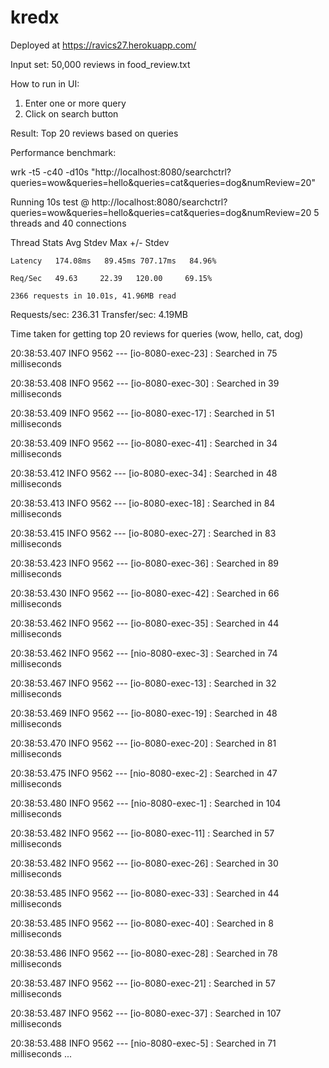 # kredx

Deployed at https://ravics27.herokuapp.com/

Input set: 50,000 reviews in food_review.txt

How to run in UI:
  1. Enter one or more query
  2. Click on search button
  
Result:
  Top 20 reviews based on queries
  
Performance benchmark:

wrk -t5 -c40 -d10s "http://localhost:8080/searchctrl?queries=wow&queries=hello&queries=cat&queries=dog&numReview=20"

Running 10s test @ http://localhost:8080/searchctrl?queries=wow&queries=hello&queries=cat&queries=dog&numReview=20
  5 threads and 40 connections
  
  Thread  Stats   Avg    Stdev    Max     +/- Stdev
  
    Latency   174.08ms   89.45ms 707.17ms   84.96%
    
    Req/Sec   49.63     22.39   120.00     69.15%
    
    2366 requests in 10.01s, 41.96MB read
    
Requests/sec:      236.31
Transfer/sec:      4.19MB

Time taken for getting top 20 reviews for queries (wow, hello, cat, dog)


 20:38:53.407  INFO 9562 --- [io-8080-exec-23]              : Searched in 75 milliseconds

 20:38:53.408  INFO 9562 --- [io-8080-exec-30]              : Searched in 39 milliseconds

 20:38:53.409  INFO 9562 --- [io-8080-exec-17]              : Searched in 51 milliseconds

 20:38:53.409  INFO 9562 --- [io-8080-exec-41]              : Searched in 34 milliseconds

 20:38:53.412  INFO 9562 --- [io-8080-exec-34]              : Searched in 48 milliseconds

 20:38:53.413  INFO 9562 --- [io-8080-exec-18]              : Searched in 84 milliseconds

 20:38:53.415  INFO 9562 --- [io-8080-exec-27]              : Searched in 83 milliseconds

 20:38:53.423  INFO 9562 --- [io-8080-exec-36]              : Searched in 89 milliseconds

 20:38:53.430  INFO 9562 --- [io-8080-exec-42]              : Searched in 66 milliseconds

 20:38:53.462  INFO 9562 --- [io-8080-exec-35]              : Searched in 44 milliseconds

 20:38:53.462  INFO 9562 --- [nio-8080-exec-3]              : Searched in 74 milliseconds

 20:38:53.467  INFO 9562 --- [io-8080-exec-13]              : Searched in 32 milliseconds

 20:38:53.469  INFO 9562 --- [io-8080-exec-19]              : Searched in 48 milliseconds

 20:38:53.470  INFO 9562 --- [io-8080-exec-20]              : Searched in 81 milliseconds

 20:38:53.475  INFO 9562 --- [nio-8080-exec-2]              : Searched in 47 milliseconds

 20:38:53.480  INFO 9562 --- [nio-8080-exec-1]              : Searched in 104 milliseconds

 20:38:53.482  INFO 9562 --- [io-8080-exec-11]              : Searched in 57 milliseconds

 20:38:53.482  INFO 9562 --- [io-8080-exec-26]              : Searched in 30 milliseconds

 20:38:53.485  INFO 9562 --- [io-8080-exec-33]              : Searched in 44 milliseconds

 20:38:53.485  INFO 9562 --- [io-8080-exec-40]              : Searched in 8 milliseconds

 20:38:53.486  INFO 9562 --- [io-8080-exec-28]              : Searched in 78 milliseconds
 
 20:38:53.487  INFO 9562 --- [io-8080-exec-21]              : Searched in 57 milliseconds
 
 20:38:53.487  INFO 9562 --- [io-8080-exec-37]              : Searched in 107 milliseconds
 
 20:38:53.488  INFO 9562 --- [nio-8080-exec-5]              : Searched in 71 milliseconds
 ...
